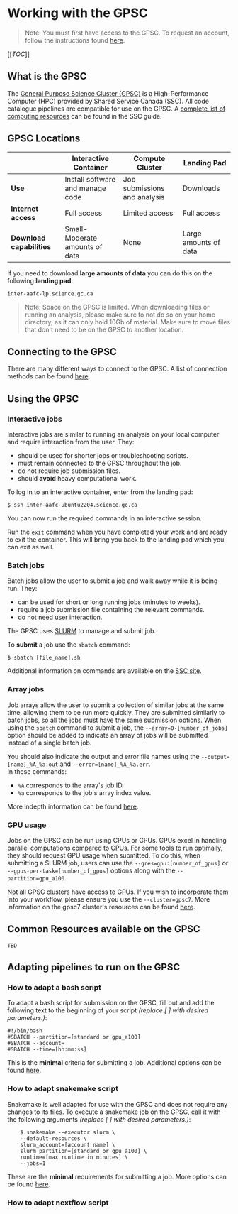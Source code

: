 # Working with the GPSC
> Note:
    You must first have access to the GPSC. To request an account, follow the instructions found [here](https://gcxgce.sharepoint.com/teams/1000645/SitePages/GPSC-Guides.aspx?OR=Teams-HL&CT=1708971900190&clickparams=eyJBcHBOYW1lIjoiVGVhbXMtRGVza3RvcCIsIkFwcFZlcnNpb24iOiIyNy8yNDAxMDQxNzUwNCIsIkhhc0ZlZGVyYXRlZFVzZXIiOmZhbHNlfQ%3D%3D#fill-out-account-request-form).  

[[_TOC_]]

## What is the GPSC
The [General Purpose Science Cluster (GPSC)](https://portal.science.gc.ca/confluence/) is a High-Performance Computer (HPC) provided by Shared Service Canada (SSC). All code catalogue pipelines are compatible for use on the GPSC. A [complete list of computing resources](https://portal.science.gc.ca/confluence/display/SCIDOCS/Compute+Resources) can be found in the SSC guide.

## GPSC Locations


|             | **Interactive Container**          | **Compute Cluster** | **Landing Pad**   |
| ---------------- | -------------| -------------| -------------|  
 | **Use** |Install software and manage code| Job submissions and analysis | Downloads|
 |**Internet access**| Full access | Limited access |Full access|
 |**Download capabilities**|Small-Moderate amounts of data | None | Large amounts of data|
 

If you need to download **large amounts of data** you can do this on the following **landing pad**:

    inter-aafc-lp.science.gc.ca

> Note: Space on the GPSC is limited. When downloading files or running an analysis, please make sure to not do so on your home directory, as it can only hold 10Gb of material. Make sure to move files that don't need to be on the GPSC to another location.

## Connecting to the GPSC
There are many different ways to connect to the GPSC. A list of connection methods can be found [here](https://gcxgce.sharepoint.com/teams/1000645/SitePages/GPSC-Guides.aspx?OR=Teams-HL&CT=1708971900190&clickparams=eyJBcHBOYW1lIjoiVGVhbXMtRGVza3RvcCIsIkFwcFZlcnNpb24iOiIyNy8yNDAxMDQxNzUwNCIsIkhhc0ZlZGVyYXRlZFVzZXIiOmZhbHNlfQ%3D%3D#connecting-to-the-gpsc).  


## Using the GPSC
### Interactive jobs
Interactive jobs are similar to running an analysis on your local computer and require interaction from the user. They:
- should be used for shorter jobs or troubleshooting scripts.
- must remain connected to the GPSC throughout the job.
- do not require job submission files.
- should **avoid** heavy computational work.

To log in to an interactive container, enter from the landing pad:

    $ ssh inter-aafc-ubuntu2204.science.gc.ca

You can now run the required commands in an interactive session.

Run the `exit` command when you have completed your work and are ready to exit the container. This will bring you back to the landing pad which you can exit as well.


### Batch jobs
Batch jobs allow the user to submit a job and walk away while it is being run. They:
- can be used for short or long running jobs (minutes to weeks).
- require a job submission file containing the relevant commands.
- do not need user interaction.

The GPSC uses [SLURM](https://slurm.schedmd.com/documentation.html) to manage and submit job.  

To **submit** a job use the `sbatch` command:  
    
    $ sbatch [file_name].sh

Additional information on commands are available on the [SSC site](https://portal.science.gc.ca/confluence/display/SCIDOCS/Quick+Start+to+Using+Linux+Clusters+With+SLURM).

### Array jobs 
Job arrays allow the user to submit a collection of similar jobs at the same time, allowing them to be run more quickly. They are submitted similarly to batch jobs, so all the jobs must have the same submission options. When using the `sbatch` command to submit a job, the `--array=0-[number_of_jobs]` option should be added to indicate an array of jobs will be submitted instead of a single batch job. 

You should also indicate the output and error file names using the `--output=[name]_%A_%a.out` and `--error=[name]_%A_%a.err`.  
In these commands:
- `%A` corresponds to the array's job ID.
- `%a` corresponds to the job's array index value.  

More indepth information can be found [here](https://slurm.schedmd.com/job_array.html).

### GPU usage
Jobs on the GPSC can be run using CPUs or GPUs. GPUs excel in handling parallel computations compared to CPUs. For some tools to run optimally, they should request GPU usage when submitted. To do this, when submitting a SLURM job, users can use the `--gres=gpu:[number_of_gpus]` or `--gpus-per-task=[number_of_gpus]` options along with the `--partition=gpu_a100`.  

Not all GPSC clusters have access to GPUs. If you wish to incorporate them into your workflow, please ensure you use the `--cluster=gpsc7`. More information on the gpsc7 cluster's resources can be found [here](https://portal.science.gc.ca/confluence/display/SCIDOCS/gpsc7).

## Common Resources available on the GPSC
    TBD

## Adapting pipelines to run on the GPSC
### How to adapt a bash script 
To adapt a bash script for submission on the GPSC, fill out and add the following text to the beginning of your script *(replace [ ] with desired parameters.)*:  
    
    #!/bin/bash
    #SBATCH --partition=[standard or gpu_a100]
    #SBATCH --account=
    #SBATCH --time=[hh:mm:ss]

This is the **minimal** criteria for submitting a job. Additional options can be found [here](https://slurm.schedmd.com/pdfs/summary.pdf). 

### How to adapt snakemake script
Snakemake is well adapted for use with the GPSC and does not require any changes to its files. To execute a snakemake job on the GPSC, call it with the following arguments *(replace [ ] with desired parameters.)*:

		$ snakemake --executor slurm \
        --default-resources \
        slurm_account=[account name] \
        slurm_partition=[standard or gpu_a100] \
        runtime=[max runtime in minutes] \
        --jobs=1

These are the **minimal** requirements for submitting a job. More options can be found [here](https://snakemake.readthedocs.io/en/v7.19.1/executing/cluster.html#advanced-resource-specifications).
### How to adapt nextflow script




